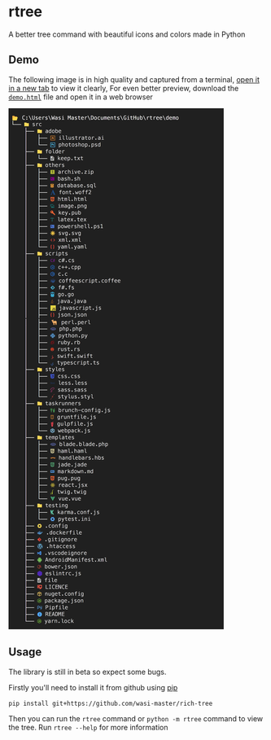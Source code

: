 # rtree

 A better tree command with beautiful icons and colors made in Python

## Demo

The following image is in high quality and captured from a terminal, <a target="_blank" href="https://github.com/wasi-master/rich-tree/blob/main/screenshot.png">open it in a new tab</a> to view it clearly, For even better preview, download the [`demo.html`](https://raw.githubusercontent.com/wasi-master/rich-tree/main/demo.html) file and open it in a web browser

![](./screenshot.png)

## Usage

The library is still in beta so expect some bugs.

Firstly you'll need to install it from github using [pip](https://github.com/pypa/pip "The python package manager")

```sh
pip install git+https://github.com/wasi-master/rich-tree
```

Then you can run the `rtree` command or `python -m rtree` command to view the tree. Run `rtree --help` for more information
